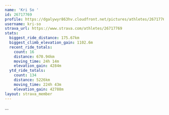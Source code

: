 ```yaml
---
name: 'Kri So '
id: 26717769
profile: https://dgalywyr863hv.cloudfront.net/pictures/athletes/26717769/7761026/14/large.jpg
username: kri-so
strava_url: https://www.strava.com/athletes/26717769
stats:
  biggest_ride_distance: 175.67km
  biggest_climb_elevation_gain: 1102.6m
  recent_ride_totals:
    count: 16
    distance: 670.94km
    moving_time: 24h 14m
    elevation_gain: 4284m
  ytd_ride_totals:
    count: 134
    distance: 5226km
    moving_time: 224h 43m
    elevation_gain: 42788m
layout: strava_member
--- 
```

...
